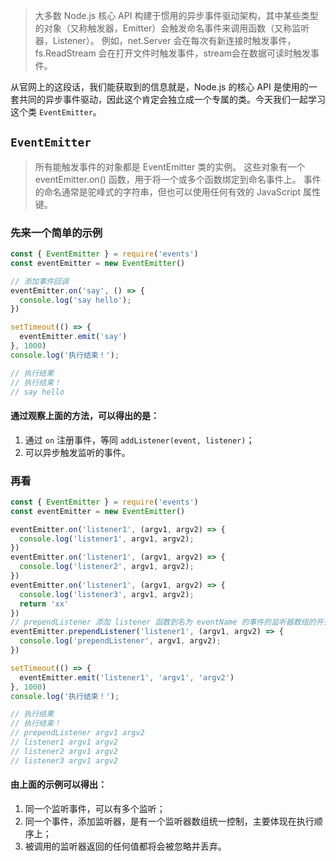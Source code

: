 > 大多数 Node.js 核心 API 构建于惯用的异步事件驱动架构，其中某些类型的对象（又称触发器，Emitter）会触发命名事件来调用函数（又称监听器，Listener）。 例如，net.Server 会在每次有新连接时触发事件，fs.ReadStream 会在打开文件时触发事件，stream会在数据可读时触发事件。

从官网上的这段话，我们能获取到的信息就是，Node.js 的核心 API 是使用的一套共同的异步事件驱动，因此这个肯定会独立成一个专属的类。今天我们一起学习这个类 `EventEmitter`。


## `EventEmitter`
> 所有能触发事件的对象都是 EventEmitter 类的实例。 这些对象有一个 eventEmitter.on() 函数，用于将一个或多个函数绑定到命名事件上。 事件的命名通常是驼峰式的字符串，但也可以使用任何有效的 JavaScript 属性键。
### 先来一个简单的示例
```js
const { EventEmitter } = require('events')
const eventEmitter = new EventEmitter()

// 添加事件回调
eventEmitter.on('say', () => {
  console.log('say hello');
})

setTimeout(() => {
  eventEmitter.emit('say')
}, 1000)
console.log('执行结束！');

// 执行结果
// 执行结束！
// say hello
```

#### 通过观察上面的方法，可以得出的是：
1. 通过 `on` 注册事件，等同 `addListener(event, listener)`；
2. 可以异步触发监听的事件。

### 再看
```js
const { EventEmitter } = require('events')
const eventEmitter = new EventEmitter()

eventEmitter.on('listener1', (argv1, argv2) => {
  console.log('listener1', argv1, argv2);
})
eventEmitter.on('listener1', (argv1, argv2) => {
  console.log('listener2', argv1, argv2);
})
eventEmitter.on('listener1', (argv1, argv2) => {
  console.log('listener3', argv1, argv2);
  return 'xx'
})
// prependListener 添加 listener 函数到名为 eventName 的事件的监听器数组的开头。
eventEmitter.prependListener('listener1', (argv1, argv2) => {
  console.log('prependListener', argv1, argv2);
})

setTimeout(() => {
  eventEmitter.emit('listener1', 'argv1', 'argv2')
}, 1000)
console.log('执行结束！');

// 执行结果
// 执行结束！
// prependListener argv1 argv2
// listener1 argv1 argv2
// listener2 argv1 argv2
// listener3 argv1 argv2
```
#### 由上面的示例可以得出：
1. 同一个监听事件，可以有多个监听；
2. 同一个事件，添加监听器，是有一个监听器数组统一控制，主要体现在执行顺序上；
3. 被调用的监听器返回的任何值都将会被忽略并丢弃。
